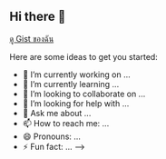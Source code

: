 ## Hi there 👋
[ดู Gist ของฉัน](https://gist.github.com/WhitV/c285502f9544debc17bbeec490fe30d5)
<!--
**WhitV/WhitV** is a ✨ _special_ ✨ repository because its `README.md` (this file) appears on your GitHub profile.

## WakaTime Coding Stats
<!-- Embeded Gist -->

Here are some ideas to get you started:

- 🔭 I’m currently working on ...
- 🌱 I’m currently learning ...
- 👯 I’m looking to collaborate on ...
- 🤔 I’m looking for help with ...
- 💬 Ask me about ...
- 📫 How to reach me: ...
- 😄 Pronouns: ...
- ⚡ Fun fact: ...
-->
